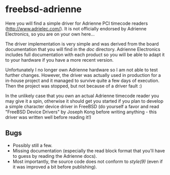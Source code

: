 freebsd-adrienne
================

Here you will find a simple driver for Adrienne PCI timecode readers
(http://www.adrielec.com/). It is not officially endorsed by Adrienne
Electronics, so you are on your own here...

The driver implementation is very simple and was derived from the board
documentation that you will find in the *doc* directory. Adrienne
Electronics includes full documentation with each product so you will be
able to adapt it to your hardware if you have a more recent version.

Unfortunately I no longer own Adrienne hardware so I am not able to test
further changes. However, the driver was actually used in production for a
in-house project and it managed to survive quite a few days of execution.
Then the project was stopped, but not because of a driver fault :)

In the unlikely case that you own an actual Adrienne timecode reader you
may give it a spin, otherwise it should get you started if you plan to
develop a simple character device driver in FreeBSD (do yourself a favor
and read "FreeBSD Device Drivers" by Joseph Kong before writing anything -
this driver was written well before reading it!)

Bugs
----

- Possibly still a few.
- Missing documentation (especially the read block format that you'll have
  to guess by reading the Adrienne docs).
- Most importantly, the source code does not conform to *style(9)* (even if
  it was improved a bit before publishing).

